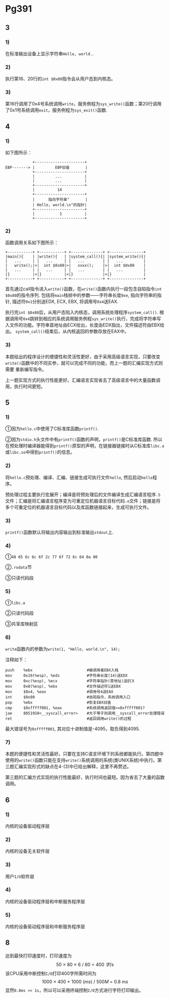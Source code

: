 # Pg391

## 3

### 1)

在标准输出设备上显示字符串`Hello, world.`.

### 2)

执行第16、20行的`int $0x80`指令会从用户态到内核态。

### 3)

第16行调用了0x4号系统调用`write`，服务例程为`sys_write()`函数；第20行调用了0x1号系统调用`exit`，服务例程为`sys_exit()`函数.

## 4

### 1)

如下图所示：

```
			+----------------------+
EBP------->	|         EBP旧值       |
			+----------------------+
			|         ...          |
			|         ...          |
			+----------------------+
			|          14
			+----------------------+
			|      指向字符串"       |
            | Hello, world.\n"的指针|
			+----------------------+
			|           1          |
			+----------------------+
```



### 2)

函数调用关系如下图所示：

```
+-----------+ +-----------+ +--------------+ +---------------+
|main(){    | |write(){   | |system_call(){| |system_write(){|
|	...     | |   ...     | |   ...        | |   ...         |
|   write();|>|  int $0x80|>|   xxxx();    |>|  int $0x80    |
|   ...     | |   ...     | |   ...        | |   ...         |
|}          |<|}          |<|}             |<|}              |  
+-----------+ +-----------+ +--------------+ +---------------+
```

首先通过call指令进入`write()`函数，在`write()`函数内执行一段包含自陷指令`int $0x80`的指令序列. 包括将`main`栈帧中的参数——字符串长度`0xe`, 指向字符串的指针, 描述符`0x1`分别送EDX, ECX, EBX, 将调用号`0x4`送EAX.

执行完`int $0x80`后，从用户态陷入内核态，调用系统处理程序`system_call()`. 根据调用号`0x4`跳转到相应的系统调用服务例程`sys_write()`执行，完成将字符串写入文件的功能。字符串首地址由ECX给出，长度由EDX指出，文件描述符由EBX给出。 `system_call()`结束后，从内核返回的参数存放在EAX中。

### 3)

本题给出的程序设计的便捷性和灵活性更好，由于采用高级语言实现，只要改变`write()`函数中的不同实参，就可以完成不同的功能，而上一题的汇编实现方式则需要 重新编写指令。

上一题实现方式的执行性能更好。汇编语言实现省去了高级语言中的大量函数调用，执行时间更短。

## 5

### 1)

①因为`hello.c`中使用了C标准库函数`printf()`.

②因为`stdio.h`头文件中有`printf()`函数的声明，`printf()`是C标准库函数. 所以在预处理时编译器能得到`printf()`原型的声明，在链接器链接时从C标准库`libc.a`或`libc.so`中得到`printf()`的信息。

### 2)

将`hello.c`预处理、编译、汇编、链接生成可执行文件`hello`, 然后启动`hello`程序。

预处理过程主要执行宏展开；编译是将预处理后的文件编译生成汇编语言程序`.S`文件；汇编是将汇编语言程序变为可重定位机器语言目标代码`.o`文件；链接是将多个可重定位的机器语言目标代码以及库函数链接起来，生成可执行文件。

### 3)

`printf()`函数默认将输出内容输出到标准输出`stdout`上.

### 4)

①`48 65 6c 6c 6f 2c 77 6f 72 6c 64 0a 00`

②`.rodata`节

③只读代码段

### 5)

①`libc.a`

②只读代码段

③共享库映射区

### 6)

`write`函数内的参数为`write(1, "Hello, world.\n", 14);`

注释如下：

```assembly
push	%ebx						#被调用者EBX入栈
mov		0x10(%esp), %edx			#字符串长度(14)送EDX
mov		0xc(%esp), %ecx				#字符串指针(首地址)送ECX
mov		0x8(%esp), %ebx				#文件描述符1送EBX
mov		$0x4, %eax					#调用号4送EAX
int 	$0x80						#自陷指令，系统调用入口
pop		%ebx						#恢复EBX旧值
cmp		$0xfffff001, %eax			#系统调用返回值>=0xfffff001?
jae		8051910<__syscall_error>	#大于等于则调用__syscall_error处理错误
ret									#返回调用write()的过程
```

最大错误号为`0xfffff001`, 其对应十进制值是-4095，取负得到4095.

### 7)

本题的便捷性和灵活性最好。只要在支持C语言环境下的系统都能执行。第四题中使用的`write()`函数只能在支持`write()`系统调用的系统(类UNIX系统)中执行。第三题汇编实现形式的缺点在4-(3)中已给出解释，这里不再赘述。

第三题的汇编方式实现的执行性能最好，执行时间也最短。因为省去了大量的函数调用。

## 6

### 1)

内核的设备驱动程序层

### 2)

内核的设备无关软件层

### 3)

用户`I/O`软件层

### 4)

内核的设备驱动程序层和中断服务程序层

### 5)

内核的设备驱动程序层和中断服务程序层

## 8

达到最快打印速度时，打印速度为
$$
50\ ×\ 80\ ×\ 6\ /\ 60\ =\ 400\ 字/s
$$
该CPU采用中断控制`I/O`打印400字所需时间为
$$
1000\ ×\ 400\ ×\ 1000\ (ms)\ /\ 500M\ =\ 0.8\ ms
$$
显然`0.8ms << 1s`，所以可以采用终端控制`I/O`方式进行字符打印输出。